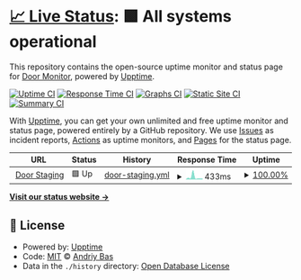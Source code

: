 # [📈 Live Status](https://andriybas.github.io/door-monitor): <!--live status--> **🟩 All systems operational**

This repository contains the open-source uptime monitor and status page for [Door Monitor](https://doorstead-v3.webflow.io), powered by [Upptime](https://github.com/upptime/upptime).

[![Uptime CI](https://github.com/andriybas/door-monitor/workflows/Uptime%20CI/badge.svg)](https://github.com/andriybas/door-monitor/actions?query=workflow%3A%22Uptime+CI%22)
[![Response Time CI](https://github.com/andriybas/door-monitor/workflows/Response%20Time%20CI/badge.svg)](https://github.com/andriybas/door-monitor/actions?query=workflow%3A%22Response+Time+CI%22)
[![Graphs CI](https://github.com/andriybas/door-monitor/workflows/Graphs%20CI/badge.svg)](https://github.com/andriybas/door-monitor/actions?query=workflow%3A%22Graphs+CI%22)
[![Static Site CI](https://github.com/andriybas/door-monitor/workflows/Static%20Site%20CI/badge.svg)](https://github.com/andriybas/door-monitor/actions?query=workflow%3A%22Static+Site+CI%22)
[![Summary CI](https://github.com/andriybas/door-monitor/workflows/Summary%20CI/badge.svg)](https://github.com/andriybas/door-monitor/actions?query=workflow%3A%22Summary+CI%22)

With [Upptime](https://upptime.js.org), you can get your own unlimited and free uptime monitor and status page, powered entirely by a GitHub repository. We use [Issues](https://github.com/andriybas/door-monitor/issues) as incident reports, [Actions](https://github.com/andriybas/door-monitor/actions) as uptime monitors, and [Pages](https://andriybas.github.io/door-monitor) for the status page.

<!--start: status pages-->
<!-- This summary is generated by Upptime (https://github.com/upptime/upptime) -->
<!-- Do not edit this manually, your changes will be overwritten -->
<!-- prettier-ignore -->
| URL | Status | History | Response Time | Uptime |
| --- | ------ | ------- | ------------- | ------ |
| <img alt="" src="https://assets.website-files.com/62a0ed35b9f7fb5bfa645b1c/62a0ed35b9f7fb03f8645bf5_32x32.png" height="13"> [Door Staging](https://doorstead-v3.webflow.io) | 🟩 Up | [door-staging.yml](https://github.com/AndriyBas/door-monitor/commits/HEAD/history/door-staging.yml) | <details><summary><img alt="Response time graph" src="./graphs/door-staging/response-time-week.png" height="20"> 433ms</summary><br><a href="https://andriybas.github.io/door-monitor/history/door-staging"><img alt="Response time 142" src="https://img.shields.io/endpoint?url=https%3A%2F%2Fraw.githubusercontent.com%2FAndriyBas%2Fdoor-monitor%2FHEAD%2Fapi%2Fdoor-staging%2Fresponse-time.json"></a><br><a href="https://andriybas.github.io/door-monitor/history/door-staging"><img alt="24-hour response time 39" src="https://img.shields.io/endpoint?url=https%3A%2F%2Fraw.githubusercontent.com%2FAndriyBas%2Fdoor-monitor%2FHEAD%2Fapi%2Fdoor-staging%2Fresponse-time-day.json"></a><br><a href="https://andriybas.github.io/door-monitor/history/door-staging"><img alt="7-day response time 433" src="https://img.shields.io/endpoint?url=https%3A%2F%2Fraw.githubusercontent.com%2FAndriyBas%2Fdoor-monitor%2FHEAD%2Fapi%2Fdoor-staging%2Fresponse-time-week.json"></a><br><a href="https://andriybas.github.io/door-monitor/history/door-staging"><img alt="30-day response time 211" src="https://img.shields.io/endpoint?url=https%3A%2F%2Fraw.githubusercontent.com%2FAndriyBas%2Fdoor-monitor%2FHEAD%2Fapi%2Fdoor-staging%2Fresponse-time-month.json"></a><br><a href="https://andriybas.github.io/door-monitor/history/door-staging"><img alt="1-year response time 152" src="https://img.shields.io/endpoint?url=https%3A%2F%2Fraw.githubusercontent.com%2FAndriyBas%2Fdoor-monitor%2FHEAD%2Fapi%2Fdoor-staging%2Fresponse-time-year.json"></a></details> | <details><summary><a href="https://andriybas.github.io/door-monitor/history/door-staging">100.00%</a></summary><a href="https://andriybas.github.io/door-monitor/history/door-staging"><img alt="All-time uptime 100.00%" src="https://img.shields.io/endpoint?url=https%3A%2F%2Fraw.githubusercontent.com%2FAndriyBas%2Fdoor-monitor%2FHEAD%2Fapi%2Fdoor-staging%2Fuptime.json"></a><br><a href="https://andriybas.github.io/door-monitor/history/door-staging"><img alt="24-hour uptime 100.00%" src="https://img.shields.io/endpoint?url=https%3A%2F%2Fraw.githubusercontent.com%2FAndriyBas%2Fdoor-monitor%2FHEAD%2Fapi%2Fdoor-staging%2Fuptime-day.json"></a><br><a href="https://andriybas.github.io/door-monitor/history/door-staging"><img alt="7-day uptime 100.00%" src="https://img.shields.io/endpoint?url=https%3A%2F%2Fraw.githubusercontent.com%2FAndriyBas%2Fdoor-monitor%2FHEAD%2Fapi%2Fdoor-staging%2Fuptime-week.json"></a><br><a href="https://andriybas.github.io/door-monitor/history/door-staging"><img alt="30-day uptime 100.00%" src="https://img.shields.io/endpoint?url=https%3A%2F%2Fraw.githubusercontent.com%2FAndriyBas%2Fdoor-monitor%2FHEAD%2Fapi%2Fdoor-staging%2Fuptime-month.json"></a><br><a href="https://andriybas.github.io/door-monitor/history/door-staging"><img alt="1-year uptime 100.00%" src="https://img.shields.io/endpoint?url=https%3A%2F%2Fraw.githubusercontent.com%2FAndriyBas%2Fdoor-monitor%2FHEAD%2Fapi%2Fdoor-staging%2Fuptime-year.json"></a></details>

<!--end: status pages-->

[**Visit our status website →**](https://andriybas.github.io/door-monitor)

## 📄 License

- Powered by: [Upptime](https://github.com/upptime/upptime)
- Code: [MIT](./LICENSE) © [Andriy Bas](https://plai.team)
- Data in the `./history` directory: [Open Database License](https://opendatacommons.org/licenses/odbl/1-0/)
